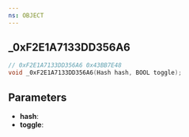 ```yaml
---
ns: OBJECT
---
```

## _0xF2E1A7133DD356A6

```c
// 0xF2E1A7133DD356A6 0x43BB7E48
void _0xF2E1A7133DD356A6(Hash hash, BOOL toggle);
```


## Parameters
* **hash**: 
* **toggle**: 

